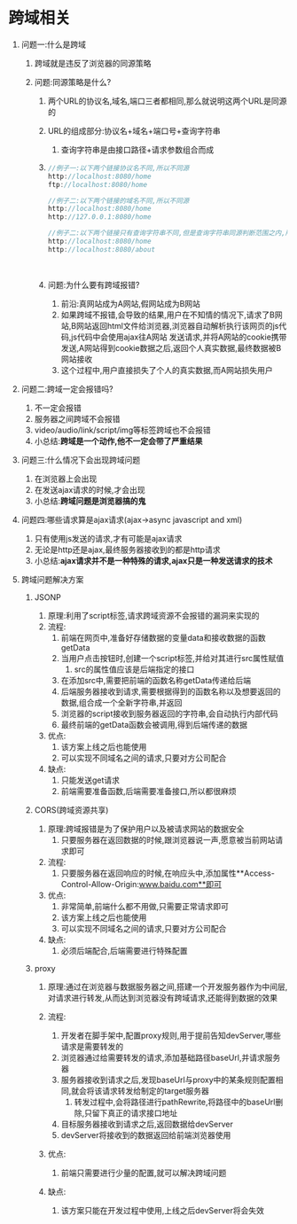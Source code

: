#  跨域相关

1. 问题一:什么是跨域

   1. 跨域就是违反了浏览器的同源策略

   2. 问题:同源策略是什么?

      1. 两个URL的协议名,域名,端口三者都相同,那么就说明这两个URL是同源的

      2. URL的组成部分:协议名+域名+端口号+查询字符串

         1. 查询字符串是由接口路径+请求参数组合而成

      3. ```javascript
         //例子一:以下两个链接协议名不同,所以不同源
         http://localhost:8080/home
         ftp://localhost:8080/home

         //例子二:以下两个链接的域名不同,所以不同源
         http://localhost:8080/home
         http://127.0.0.1:8080/home

         //例子二:以下两个链接只有查询字符串不同,但是查询字符串同源判断范围之内,所以同源
         http://localhost:8080/home
         http://localhost:8080/about
         ```

         ​

      4. 问题:为什么要有跨域报错?

         1. 前沿:真网站成为A网站,假网站成为B网站
         2. 如果跨域不报错,会导致的结果,用户在不知情的情况下,请求了B网站,B网站返回html文件给浏览器,浏览器自动解析执行该网页的js代码,js代码中会使用ajax往A网站 发送请求,并将A网站的cookie携带发送,A网站得到cookie数据之后,返回个人真实数据,最终数据被B网站接收
         3. 这个过程中,用户直接损失了个人的真实数据,而A网站损失用户

2. 问题二:跨域一定会报错吗?

   1. 不一定会报错
   2. 服务器之间跨域不会报错
   3. video/audio/link/script/img等标签跨域也不会报错
   4. 小总结:**跨域是一个动作,他不一定会带了严重结果**

3. 问题三:什么情况下会出现跨域问题

   1. 在浏览器上会出现
   2. 在发送ajax请求的时候,才会出现
   3. 小总结:**跨域问题是浏览器搞的鬼**

4. 问题四:哪些请求算是ajax请求(ajax->async javascript and xml)

   1. 只有使用js发送的请求,才有可能是ajax请求
   2. 无论是http还是ajax,最终服务器接收到的都是http请求
   3. 小总结:**ajax请求并不是一种特殊的请求,ajax只是一种发送请求的技术**

5. 跨域问题解决方案

   1. JSONP
      1. 原理:利用了script标签,请求跨域资源不会报错的漏洞来实现的
      2. 流程:
         1. 前端在网页中,准备好存储数据的变量data和接收数据的函数getData
         2. 当用户点击按钮时,创建一个script标签,并给对其进行src属性赋值
            1. src的属性值应该是后端指定的接口
         3. 在添加src中,需要把前端的函数名称getData传递给后端
         4. 后端服务器接收到请求,需要根据得到的函数名称以及想要返回的数据,组合成一个全新字符串,并返回
         5. 浏览器的script接收到服务器返回的字符串,会自动执行内部代码
         6. 最终前端的getData函数会被调用,得到后端传递的数据
      3. 优点:
         1. 该方案上线之后也能使用
         2. 可以实现不同域名之间的请求,只要对方公司配合
      4. 缺点:
         1. 只能发送get请求
         2. 前端需要准备函数,后端需要准备接口,所以都很麻烦

   2. CORS(跨域资源共享)

      1. 原理:跨域报错是为了保护用户以及被请求网站的数据安全
         1. 只要服务器在返回数据的时候,跟浏览器说一声,愿意被当前网站请求即可
      2. 流程:
         1. 只要服务器在返回响应的时候,在响应头中,添加属性**Access-Control-Allow-Origin:www.baidu.com**即可
      3. 优点:
         1. 非常简单,前端什么都不用做,只需要正常请求即可
         2. 该方案上线之后也能使用
         3. 可以实现不同域名之间的请求,只要对方公司配合
      4. 缺点:
         1. 必须后端配合,后端需要进行特殊配置

   3. proxy

      1. 原理:通过在浏览器与数据服务器之间,搭建一个开发服务器作为中间层,对请求进行转发,从而达到浏览器没有跨域请求,还能得到数据的效果

      2. 流程:

         1. 开发者在脚手架中,配置proxy规则,用于提前告知devServer,哪些请求是需要转发的
         2. 浏览器通过给需要转发的请求,添加基础路径baseUrl,并请求服务器
         3. 服务器接收到请求之后,发现baseUrl与proxy中的某条规则配置相同,就会将该请求转发给制定的target服务器
            1. 转发过程中,会将路径进行pathRewrite,将路径中的baseUrl删除,只留下真正的请求接口地址
         4. 目标服务器接收到请求之后,返回数据给devServer
         5. devServer将接收到的数据返回给前端浏览器使用

      3. 优点:

         1. 前端只需要进行少量的配置,就可以解决跨域问题

      4. 缺点:

         1. 该方案只能在开发过程中使用,上线之后devServer将会失效

         ​




